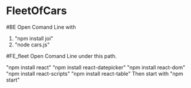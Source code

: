 # FleetOfCars

#BE
Open Comand Line with 
1. "npm install joi"
2. "node cars.js"


#FE_fleet
Open Comand Line under this path.

"npm install react"
"npm install react-datepicker"
"npm install react-dom"
"npm install react-scripts"
"npm install react-table"
Then start with "npm start"
